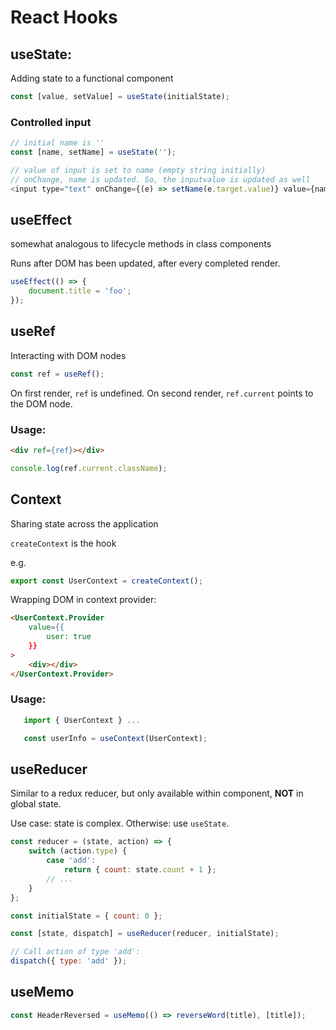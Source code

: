 # React Hooks

## useState:
Adding state to a functional component
```javascript
const [value, setValue] = useState(initialState);
```

### Controlled input
```javascript
// initial name is ''
const [name, setName] = useState('');

// value of input is set to name (empty string initially)
// onChange, name is updated. So, the inputvalue is updated as well
<input type="text" onChange={(e) => setName(e.target.value)} value={name} />
```

## useEffect
somewhat analogous to lifecycle methods in class components

Runs after DOM has been updated, after every completed render.

```javascript
useEffect(() => {
    document.title = 'foo';
});
```


## useRef
Interacting with DOM nodes

```javascript
const ref = useRef();
```
On first render, `ref` is undefined. On second render, `ref.current` points to the DOM node.


### Usage:
```html
<div ref={ref}></div>
```

```javascript
console.log(ref.current.className);
```

## Context
Sharing state across the application

`createContext` is the hook

e.g.
```javascript
export const UserContext = createContext();
```

Wrapping DOM in context provider:
```html
<UserContext.Provider
    value={{
        user: true
    }}
>
    <div></div>
</UserContext.Provider>
```

### Usage:
```javascript
   import { UserContext } ...

   const userInfo = useContext(UserContext);
```

## useReducer
Similar to a redux reducer, but only available within component, **NOT** in global state.

Use case: state is complex. Otherwise: use `useState`.

```javascript
const reducer = (state, action) => {
    switch (action.type) {
        case 'add':
            return { count: state.count + 1 };
        // ...
    }
};

const initialState = { count: 0 };

const [state, dispatch] = useReducer(reducer, initialState);

// Call action of type 'add':
dispatch({ type: 'add' });
```

## useMemo

```javascript
const HeaderReversed = useMemo(() => reverseWord(title), [title]);
```